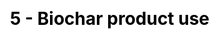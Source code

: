 ---
title: "5 - Biochar product use"
description: "
Page under construction.
"
title_image: "pyreg-sbp.jpg" # find a img of pyrolysis oil and gas, or a burner of it, or a condenser...
title_image_credit: "Stockholm Vatten och Avfall"
draft: false
menu:
  main:
    parent: "Systems analysis"
    name: "5. Biochar product use"
    weight: 6
category: "Module"
# Page-specific JavaScript & CSS #ESA
js : []
css : []

---
